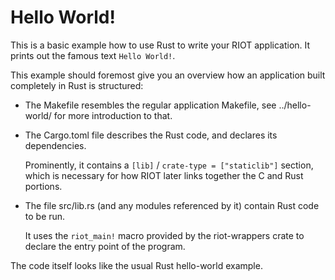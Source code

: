 Hello World!
============

This is a basic example how to use Rust to write your RIOT application.
It prints out the famous text `Hello World!`.

This example should foremost give you an overview how an application built
completely in Rust is structured:

* The Makefile resembles the regular application Makefile, see ../hello-world/
  for more introduction to that.

* The Cargo.toml file describes the Rust code, and declares its dependencies.

  Prominently, it contains a `[lib]` / `crate-type = ["staticlib"]` section,
  which is necessary for how RIOT later links together the C and Rust portions.

* The file src/lib.rs (and any modules referenced by it) contain Rust code to
  be run.

  It uses the `riot_main!` macro provided by the riot-wrappers crate to declare
  the entry point of the program.

The code itself looks like the usual Rust hello-world example.
